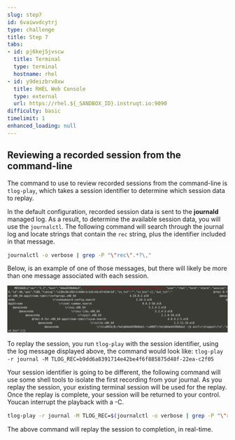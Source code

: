```yaml
---
slug: step7
id: 6vaiwvdcytrj
type: challenge
title: Step 7
tabs:
- id: pj6kej5jvscw
  title: Terminal
  type: terminal
  hostname: rhel
- id: y9deizbrv8xw
  title: RHEL Web Console
  type: external
  url: https://rhel.${_SANDBOX_ID}.instruqt.io:9090
difficulty: basic
timelimit: 1
enhanced_loading: null
---
```

## Reviewing a recorded session from the command-line

The command to use to review recorded sessions from the command-line is
`tlog-play`, which takes a session identifier to determine which session data
to replay.

In the default configuration, recorded session data is sent to the __journald__ managed log.  As a result, to determine the available session data, you will use the `journalctl`.  The following command will search through the journal log and locate strings that contain the `rec` string, plus the identifier included in that message.

```bash
journalctl -o verbose | grep -P "\"rec\".*?\,"
```

Below, is an example of one of those messages, but there will likely be more
than one message associated with each session.

![Journal Log Message](../assets/log-message.png)

To replay the session, you run `tlog-play` with the session identifier, using
the log message displayed above, the command would look like: `tlog-play -r journal -M TLOG_REC=b9dd6a8391714e42be4f6f885875d48f-22ea-c2f05`

Your session identifier is going to be different, the following command will use some shell tools to isolate the first recording from your journal.  As you replay the session, your existing terminal session will be used for the replay.
Once the replay is complete, your session will be returned to your control.  Youcan interrupt the playback with a <CTRL>-C.

```bash
tlog-play -r journal -M TLOG_REC=$(journalctl -o verbose | grep -P "\"rec\".*?\." | cut -d, -f3 | cut -d: -f2 | head -n 1 | sed -e s/\"//g)
```

The above command will replay the session to completion, in real-time.

